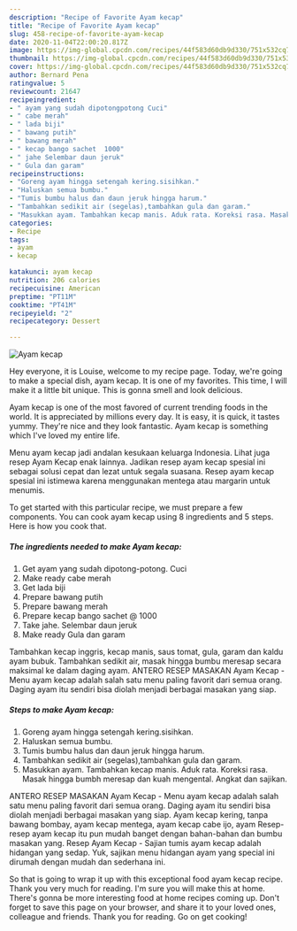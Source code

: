 ```yaml
---
description: "Recipe of Favorite Ayam kecap"
title: "Recipe of Favorite Ayam kecap"
slug: 458-recipe-of-favorite-ayam-kecap
date: 2020-11-04T22:00:20.817Z
image: https://img-global.cpcdn.com/recipes/44f583d60db9d330/751x532cq70/ayam-kecap-foto-resep-utama.jpg
thumbnail: https://img-global.cpcdn.com/recipes/44f583d60db9d330/751x532cq70/ayam-kecap-foto-resep-utama.jpg
cover: https://img-global.cpcdn.com/recipes/44f583d60db9d330/751x532cq70/ayam-kecap-foto-resep-utama.jpg
author: Bernard Pena
ratingvalue: 5
reviewcount: 21647
recipeingredient:
- " ayam yang sudah dipotongpotong Cuci"
- " cabe merah"
- " lada biji"
- " bawang putih"
- " bawang merah"
- " kecap bango sachet  1000"
- " jahe Selembar daun jeruk"
- " Gula dan garam"
recipeinstructions:
- "Goreng ayam hingga setengah kering.sisihkan."
- "Haluskan semua bumbu."
- "Tumis bumbu halus dan daun jeruk hingga harum."
- "Tambahkan sedikit air (segelas),tambahkan gula dan garam."
- "Masukkan ayam. Tambahkan kecap manis. Aduk rata. Koreksi rasa. Masak hingga bumbh meresap dan kuah mengental. Angkat dan sajikan."
categories:
- Recipe
tags:
- ayam
- kecap

katakunci: ayam kecap 
nutrition: 206 calories
recipecuisine: American
preptime: "PT11M"
cooktime: "PT41M"
recipeyield: "2"
recipecategory: Dessert

---
```



![Ayam kecap](https://img-global.cpcdn.com/recipes/44f583d60db9d330/751x532cq70/ayam-kecap-foto-resep-utama.jpg)

Hey everyone, it is Louise, welcome to my recipe page. Today, we're going to make a special dish, ayam kecap. It is one of my favorites. This time, I will make it a little bit unique. This is gonna smell and look delicious.

Ayam kecap is one of the most favored of current trending foods in the world. It is appreciated by millions every day. It is easy, it is quick, it tastes yummy. They're nice and they look fantastic. Ayam kecap is something which I've loved my entire life.

Menu ayam kecap jadi andalan kesukaan keluarga Indonesia. Lihat juga resep Ayam Kecap enak lainnya. Jadikan resep ayam kecap spesial ini sebagai solusi cepat dan lezat untuk segala suasana. Resep ayam kecap spesial ini istimewa karena menggunakan mentega atau margarin untuk menumis.


To get started with this particular recipe, we must prepare a few components. You can cook ayam kecap using 8 ingredients and 5 steps. Here is how you cook that.

<!--inarticleads1-->

##### The ingredients needed to make Ayam kecap:

1. Get  ayam yang sudah dipotong-potong. Cuci
1. Make ready  cabe merah
1. Get  lada biji
1. Prepare  bawang putih
1. Prepare  bawang merah
1. Prepare  kecap bango sachet @ 1000
1. Take  jahe. Selembar daun jeruk
1. Make ready  Gula dan garam


Tambahkan kecap inggris, kecap manis, saus tomat, gula, garam dan kaldu ayam bubuk. Tambahkan sedikit air, masak hingga bumbu meresap secara maksimal ke dalam daging ayam. ANTERO RESEP MASAKAN Ayam Kecap - Menu ayam kecap adalah salah satu menu paling favorit dari semua orang. Daging ayam itu sendiri bisa diolah menjadi berbagai masakan yang siap. 

<!--inarticleads2-->

##### Steps to make Ayam kecap:

1. Goreng ayam hingga setengah kering.sisihkan.
1. Haluskan semua bumbu.
1. Tumis bumbu halus dan daun jeruk hingga harum.
1. Tambahkan sedikit air (segelas),tambahkan gula dan garam.
1. Masukkan ayam. Tambahkan kecap manis. Aduk rata. Koreksi rasa. Masak hingga bumbh meresap dan kuah mengental. Angkat dan sajikan.


ANTERO RESEP MASAKAN Ayam Kecap - Menu ayam kecap adalah salah satu menu paling favorit dari semua orang. Daging ayam itu sendiri bisa diolah menjadi berbagai masakan yang siap. Ayam kecap kering, tanpa bawang bombay, ayam kecap mentega, ayam kecap cabe ijo, ayam Resep-resep ayam kecap itu pun mudah banget dengan bahan-bahan dan bumbu masakan yang. Resep Ayam Kecap - Sajian tumis ayam kecap adalah hidangan yang sedap. Yuk, sajikan menu hidangan ayam yang special ini dirumah dengan mudah dan sederhana ini. 

So that is going to wrap it up with this exceptional food ayam kecap recipe. Thank you very much for reading. I'm sure you will make this at home. There's gonna be more interesting food at home recipes coming up. Don't forget to save this page on your browser, and share it to your loved ones, colleague and friends. Thank you for reading. Go on get cooking!

